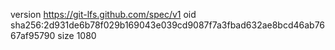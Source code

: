 version https://git-lfs.github.com/spec/v1
oid sha256:2d931de6b78f029b169043e039cd9087f7a3fbad632ae8bcd46ab7667af95790
size 1080
